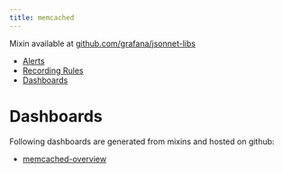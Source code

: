 ```yaml
---
title: memcached
---
```




Mixin available at [github.com/grafana/jsonnet-libs](https://github.com/grafana/jsonnet-libs/tree/master/memcached-mixin)

- [Alerts](#alerts)
- [Recording Rules](#recording-rules)
- [Dashboards](#dashboards)

# Dashboards
Following dashboards are generated from mixins and hosted on github:


- [memcached-overview](https://github.com/cloudalchemy/mixins/blob/master/manifests/memcached/dashboards/memcached-overview.json)
